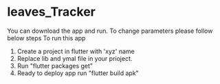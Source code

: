 # leaves_Tracker

You can download the app and run. To change parameters please follow below steps
To run this app

1. Create a project in flutter with 'xyz' name
2. Replace lib and ymal file in your prioject.
3. Run "flutter packages get"
4. Ready to deploy app run "flutter build apk"
